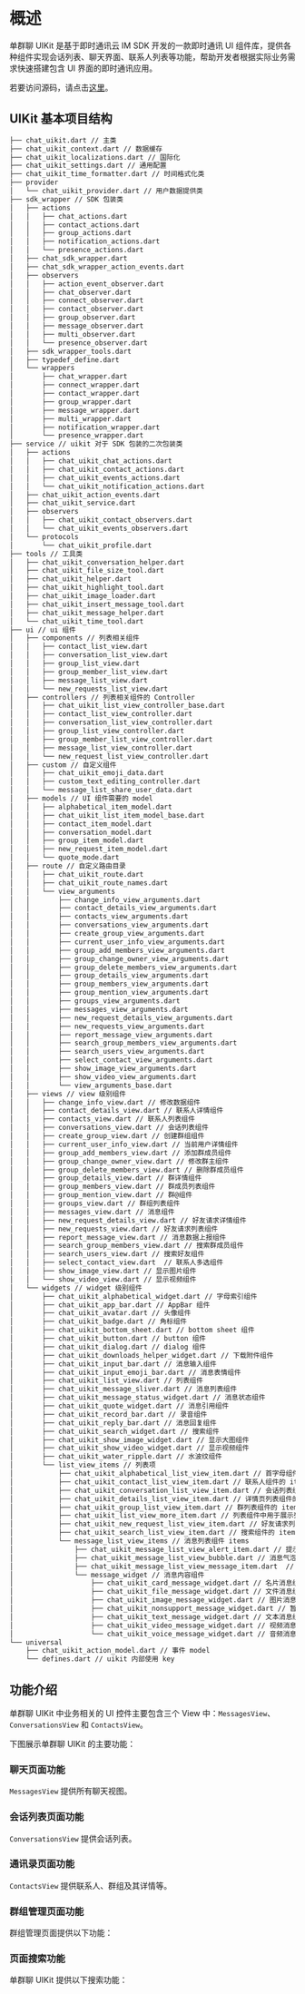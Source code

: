 # 概述

<Toc />

单群聊 UIKit 是基于即时通讯云 IM SDK 开发的一款即时通讯 UI 组件库，提供各种组件实现会话列表、聊天界面、联系人列表等功能，帮助开发者根据实际业务需求快速搭建包含 UI 界面的即时通讯应用。

若要访问源码，请点击[这里](https://github.com/easemob/chatuikit-flutter)。

## UIKit 基本项目结构

```bash
├── chat_uikit.dart // 主类
├── chat_uikit_context.dart // 数据缓存
├── chat_uikit_localizations.dart // 国际化
├── chat_uikit_settings.dart // 通用配置
├── chat_uikit_time_formatter.dart // 时间格式化类
├── provider
│   └── chat_uikit_provider.dart // 用户数据提供类
├── sdk_wrapper // SDK 包装类
│   ├── actions
│   │   ├── chat_actions.dart
│   │   ├── contact_actions.dart
│   │   ├── group_actions.dart
│   │   ├── notification_actions.dart
│   │   └── presence_actions.dart
│   ├── chat_sdk_wrapper.dart
│   ├── chat_sdk_wrapper_action_events.dart
│   ├── observers
│   │   ├── action_event_observer.dart
│   │   ├── chat_observer.dart
│   │   ├── connect_observer.dart
│   │   ├── contact_observer.dart
│   │   ├── group_observer.dart
│   │   ├── message_observer.dart
│   │   ├── multi_observer.dart
│   │   └── presence_observer.dart
│   ├── sdk_wrapper_tools.dart
│   ├── typedef_define.dart
│   └── wrappers
│       ├── chat_wrapper.dart
│       ├── connect_wrapper.dart
│       ├── contact_wrapper.dart
│       ├── group_wrapper.dart
│       ├── message_wrapper.dart
│       ├── multi_wrapper.dart
│       ├── notification_wrapper.dart
│       └── presence_wrapper.dart
├── service // uikit 对于 SDK 包装的二次包装类
│   ├── actions
│   │   ├── chat_uikit_chat_actions.dart
│   │   ├── chat_uikit_contact_actions.dart
│   │   ├── chat_uikit_events_actions.dart
│   │   └── chat_uikit_notification_actions.dart
│   ├── chat_uikit_action_events.dart
│   ├── chat_uikit_service.dart
│   ├── observers
│   │   ├── chat_uikit_contact_observers.dart
│   │   └── chat_uikit_events_observers.dart
│   └── protocols
│       └── chat_uikit_profile.dart
├── tools // 工具类
│   ├── chat_uikit_conversation_helper.dart
│   ├── chat_uikit_file_size_tool.dart
│   ├── chat_uikit_helper.dart
│   ├── chat_uikit_highlight_tool.dart
│   ├── chat_uikit_image_loader.dart
│   ├── chat_uikit_insert_message_tool.dart
│   ├── chat_uikit_message_helper.dart
│   └── chat_uikit_time_tool.dart
├── ui // ui 组件
│   ├── components // 列表相关组件
│   │   ├── contact_list_view.dart
│   │   ├── conversation_list_view.dart
│   │   ├── group_list_view.dart
│   │   ├── group_member_list_view.dart
│   │   ├── message_list_view.dart
│   │   └── new_requests_list_view.dart
│   ├── controllers // 列表相关组件的 Controller
│   │   ├── chat_uikit_list_view_controller_base.dart
│   │   ├── contact_list_view_controller.dart
│   │   ├── conversation_list_view_controller.dart
│   │   ├── group_list_view_controller.dart
│   │   ├── group_member_list_view_controller.dart
│   │   ├── message_list_view_controller.dart
│   │   └── new_request_list_view_controller.dart
│   ├── custom // 自定义组件
│   │   ├── chat_uikit_emoji_data.dart
│   │   ├── custom_text_editing_controller.dart
│   │   └── message_list_share_user_data.dart
│   ├── models // UI 组件需要的 model
│   │   ├── alphabetical_item_model.dart
│   │   ├── chat_uikit_list_item_model_base.dart
│   │   ├── contact_item_model.dart
│   │   ├── conversation_model.dart
│   │   ├── group_item_model.dart
│   │   ├── new_request_item_model.dart
│   │   └── quote_mode.dart
│   ├── route // 自定义路由目录
│   │   ├── chat_uikit_route.dart
│   │   ├── chat_uikit_route_names.dart
│   │   └── view_arguments
│   │       ├── change_info_view_arguments.dart
│   │       ├── contact_details_view_arguments.dart
│   │       ├── contacts_view_arguments.dart
│   │       ├── conversations_view_arguments.dart
│   │       ├── create_group_view_arguments.dart
│   │       ├── current_user_info_view_arguments.dart
│   │       ├── group_add_members_view_arguments.dart
│   │       ├── group_change_owner_view_arguments.dart
│   │       ├── group_delete_members_view_arguments.dart
│   │       ├── group_details_view_arguments.dart
│   │       ├── group_members_view_arguments.dart
│   │       ├── group_mention_view_arguments.dart
│   │       ├── groups_view_arguments.dart
│   │       ├── messages_view_arguments.dart
│   │       ├── new_request_details_view_arguments.dart
│   │       ├── new_requests_view_arguments.dart
│   │       ├── report_message_view_arguments.dart
│   │       ├── search_group_members_view_arguments.dart
│   │       ├── search_users_view_arguments.dart
│   │       ├── select_contact_view_arguments.dart
│   │       ├── show_image_view_arguments.dart
│   │       ├── show_video_view_arguments.dart
│   │       └── view_arguments_base.dart
│   ├── views // view 级别组件
│   │   ├── change_info_view.dart // 修改数据组件
│   │   ├── contact_details_view.dart // 联系人详情组件
│   │   ├── contacts_view.dart // 联系人列表组件
│   │   ├── conversations_view.dart // 会话列表组件
│   │   ├── create_group_view.dart // 创建群组组件
│   │   ├── current_user_info_view.dart // 当前用户详情组件
│   │   ├── group_add_members_view.dart // 添加群成员组件
│   │   ├── group_change_owner_view.dart // 修改群主组件
│   │   ├── group_delete_members_view.dart // 删除群成员组件
│   │   ├── group_details_view.dart // 群详情组件
│   │   ├── group_members_view.dart // 群成员列表组件
│   │   ├── group_mention_view.dart // 群@组件
│   │   ├── groups_view.dart // 群组列表组件
│   │   ├── messages_view.dart // 消息组件
│   │   ├── new_request_details_view.dart // 好友请求详情组件
│   │   ├── new_requests_view.dart // 好友请求列表组件
│   │   ├── report_message_view.dart // 消息数据上报组件
│   │   ├── search_group_members_view.dart // 搜索群成员组件
│   │   ├── search_users_view.dart // 搜索好友组件
│   │   ├── select_contact_view.dart  // 联系人多选组件
│   │   ├── show_image_view.dart // 显示图片组件
│   │   └── show_video_view.dart // 显示视频组件
│   └── widgets // widget 级别组件
│       ├── chat_uikit_alphabetical_widget.dart // 字母索引组件
│       ├── chat_uikit_app_bar.dart // AppBar 组件
│       ├── chat_uikit_avatar.dart // 头像组件
│       ├── chat_uikit_badge.dart // 角标组件
│       ├── chat_uikit_bottom_sheet.dart // bottom sheet 组件
│       ├── chat_uikit_button.dart // button 组件
│       ├── chat_uikit_dialog.dart // dialog 组件
│       ├── chat_uikit_downloads_helper_widget.dart // 下载附件组件
│       ├── chat_uikit_input_bar.dart // 消息输入组件
│       ├── chat_uikit_input_emoji_bar.dart // 消息表情组件
│       ├── chat_uikit_list_view.dart // 列表组件
│       ├── chat_uikit_message_sliver.dart // 消息列表组件
│       ├── chat_uikit_message_status_widget.dart // 消息状态组件
│       ├── chat_uikit_quote_widget.dart // 消息引用组件
│       ├── chat_uikit_record_bar.dart // 录音组件
│       ├── chat_uikit_reply_bar.dart // 消息回复组件
│       ├── chat_uikit_search_widget.dart // 搜索组件
│       ├── chat_uikit_show_image_widget.dart // 显示大图组件
│       ├── chat_uikit_show_video_widget.dart // 显示视频组件
│       ├── chat_uikit_water_ripple.dart // 水波纹组件
│       └── list_view_items // 列表项
│           ├── chat_uikit_alphabetical_list_view_item.dart // 首字母组件的 item 组件
│           ├── chat_uikit_contact_list_view_item.dart // 联系人组件的 item 组件
│           ├── chat_uikit_conversation_list_view_item.dart // 会话列表组件的 item 组件
│           ├── chat_uikit_details_list_view_item.dart // 详情页列表组件的 item 组件
│           ├── chat_uikit_group_list_view_item.dart // 群列表组件的 item 组件
│           ├── chat_uikit_list_view_more_item.dart // 列表组件中用于展示列表前面或后面数据（例如，联系人列表中的好友申请和群列表部分）的 item 组件
│           ├── chat_uikit_new_request_list_view_item.dart // 好友请求列表组件的 item 组件
│           ├── chat_uikit_search_list_view_item.dart // 搜索组件的 item 组件
│           └── message_list_view_items // 消息列表组件 items
│               ├── chat_uikit_message_list_view_alert_item.dart // 提示消息 item 组件
│               ├── chat_uikit_message_list_view_bubble.dart // 消息气泡组件
│               ├── chat_uikit_message_list_view_message_item.dart  // 消息 item 组件
│               └── message_widget // 消息内容组件
│                   ├── chat_uikit_card_message_widget.dart // 名片消息组件
│                   ├── chat_uikit_file_message_widget.dart // 文件消息组件
│                   ├── chat_uikit_image_message_widget.dart // 图片消息组件
│                   ├── chat_uikit_nonsupport_message_widget.dart // 暂不支持消息组件
│                   ├── chat_uikit_text_message_widget.dart // 文本消息组件
│                   ├── chat_uikit_video_message_widget.dart // 视频消息组件
│                   └── chat_uikit_voice_message_widget.dart // 音频消息组件
└── universal
    ├── chat_uikit_action_model.dart // 事件 model
    └── defines.dart // uikit 内部使用 key
```

## 功能介绍

单群聊 UIKit 中业务相关的 UI 控件主要包含三个 View 中：`MessagesView`、`ConversationsView` 和 `ContactsView`。

下图展示单群聊 UIKit 的主要功能：

<ImageGallery>
  <ImageItem src="/images/uikit/chatuikit/ios/main_chat.png" title="聊天页面" />
  <ImageItem src="/images/uikit/chatuikit/ios/main_conversation_list.png" title="会话列表" />
  <ImageItem src="/images/uikit/chatuikit/ios/main_contact_list.png" title="通讯录" />
  <ImageItem src="/images/uikit/chatuikit/ios/main_chat_group.png" title="群聊" />
</ImageGallery>

### 聊天页面功能

`MessagesView` 提供所有聊天视图。

<ImageGallery :columns="3">
  <ImageItem src="/images/uikit/chatuikit/ios/chat_detail.png" title="聊天页面" />
  <ImageItem src="/images/uikit/chatuikit/ios/message_types_2.png" title="发送多种类型的消息" />
  <ImageItem src="/images/uikit/chatuikit/ios/message_longpress_2.png" title="消息长按操作" />
  <ImageItem src="/images/uikit/chatuikit/ios/message_reply.png" title="消息引用" />
  <ImageItem src="/images/uikit/chatuikit/ios/message_deliveryreceipt.png" title="已发送回执" />
  <ImageItem src="/images/uikit/chatuikit/ios/message_readreceipt.png" title="已读回执" />
</ImageGallery>

### 会话列表页面功能

`ConversationsView` 提供会话列表。

<ImageGallery>
  <ImageItem src="/images/uikit/chatuikit/ios/conversation_slide.png" title="会话左滑/右滑" />
  <ImageItem src="/images/uikit/chatuikit/ios/conversation_operation.png" title="会话操作" />
</ImageGallery>

### 通讯录页面功能

`ContactsView` 提供联系人、群组及其详情等。

<ImageGallery>
  <ImageItem src="/images/uikit/chatuikit/ios/contact_list.png" title="联系人列表" />
  <ImageItem src="/images/uikit/chatuikit/ios/contact_detail.png" title="联系人详情" />
  <ImageItem src="/images/uikit/chatuikit/ios/block_list.png" title="联系人黑名单" />
  <ImageItem src="/images/uikit/chatuikit/ios/group_list.png" title="群组列表" />
</ImageGallery>

### 群组管理页面功能

群组管理页面提供以下功能：

<ImageGallery>
  <ImageItem src="/images/uikit/chatuikit/ios/group_detail.png" title="群详情管理" />
  <ImageItem src="/images/uikit/chatuikit/ios/group_member.png" title="群成员管理" />
  <ImageItem src="/images/uikit/chatuikit/ios/group_thread.png" title="话题" />
  <ImageItem src="/images/uikit/chatuikit/ios/group_pin.png" title="消息置顶" />
</ImageGallery>

### 页面搜索功能

单群聊 UIKit 提供以下搜索功能：

<ImageGallery :columns="3">
  <ImageItem src="/images/uikit/chatuikit/ios/search_conversation.png" title="搜索会话名称" />
  <ImageItem src="/images/uikit/chatuikit/ios/search_contact.png" title="搜索联系人名称" />
  <ImageItem src="/images/uikit/chatuikit/ios/search_chat_history.png" title="搜索聊天历史" />
</ImageGallery>


